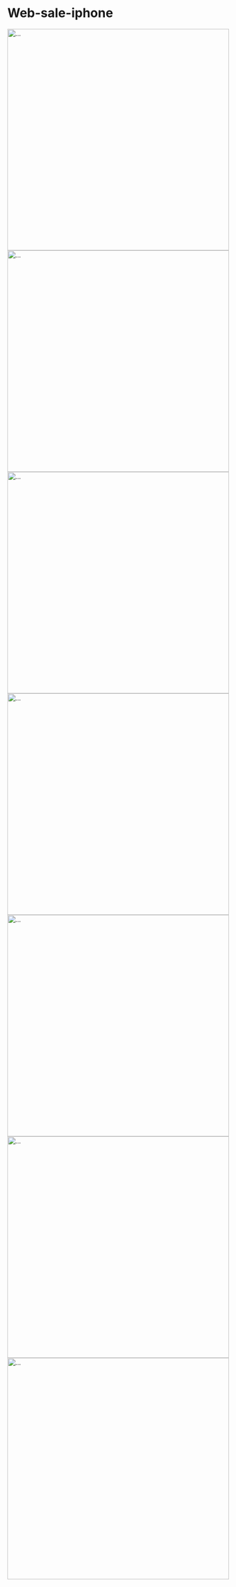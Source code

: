 ﻿# Web-sale-iphone

<img src="https://github.com/tuanvu222001/Web-sale-iphone/assets/90749065/e180a8a6-a916-405b-8c69-6f6bc9f14fef" alt="..." width="500" />
<img src="https://github.com/tuanvu222001/Web-sale-iphone/assets/90749065/b65558af-0a94-4a60-9dfa-e0f7813c6e03" alt="..." width="500" />
<img src="https://github.com/tuanvu222001/Web-sale-iphone/assets/90749065/fa5825ce-1a8f-48a5-86f8-19635623899f" alt="..." width="500" />
<img src="https://github.com/tuanvu222001/Web-sale-iphone/assets/90749065/547a48f5-ed20-4ac2-9472-db5" alt="..." width="500" />
<img src="https://github.com/tuanvu222001/Web-sale-iphone/assets/90749065/869e74d4-5138-4cf6-8e96-eee9eb73c3c2" alt="..." width="500" />
<img src="https://github.com/tuanvu222001/Web-sale-iphone/assets/90749065/127fcdeb-15e7-4020-b5d5-5e5aa3a96ee0" alt="..." width="500" />
<img src="https://github.com/tuanvu222001/Web-sale-iphone/assets/90749065/ca3926a8-094a-4fa7-8ecd-99f50d15e922" alt="..." width="500" />

